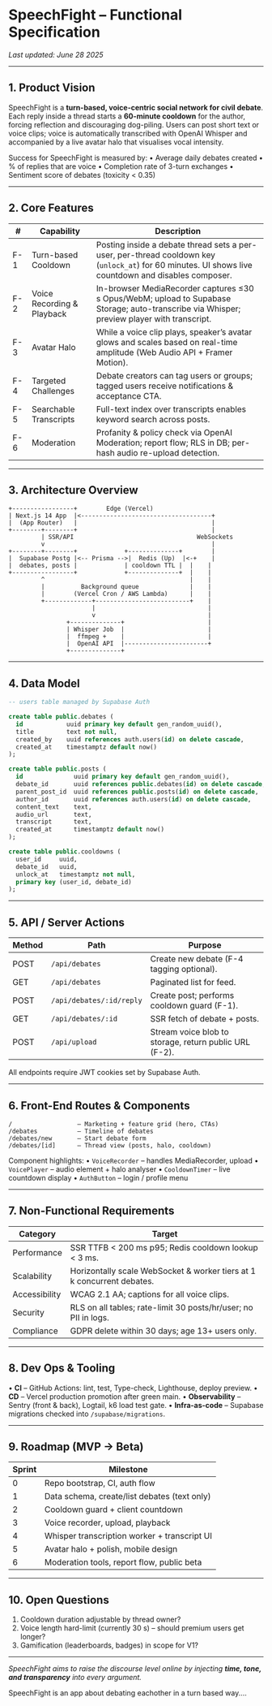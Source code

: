 # SpeechFight – Functional Specification

_Last updated: June 28 2025_



---

## 1. Product Vision
SpeechFight is a **turn-based, voice-centric social network for civil debate**.  Each reply inside a thread starts a **60-minute cooldown** for the author, forcing reflection and discouraging dog-piling.  Users can post short text or voice clips; voice is automatically transcribed with OpenAI Whisper and accompanied by a live avatar halo that visualises vocal intensity.

Success for SpeechFight is measured by:
• Average daily debates created
• % of replies that are voice
• Completion rate of 3-turn exchanges
• Sentiment score of debates (toxicity < 0.35)

---

## 2. Core Features
| # | Capability | Description |
|---|---|---|
|F-1|Turn-based Cooldown|Posting inside a debate thread sets a per-user, per-thread cooldown key (`unlock_at`) for 60 minutes. UI shows live countdown and disables composer.|
|F-2|Voice Recording & Playback|In-browser MediaRecorder captures ≤30 s Opus/WebM; upload to Supabase Storage; auto-transcribe via Whisper; preview player with transcript.|
|F-3|Avatar Halo|While a voice clip plays, speaker’s avatar glows and scales based on real-time amplitude (Web Audio API + Framer Motion).|
|F-4|Targeted Challenges|Debate creators can tag users or groups; tagged users receive notifications & acceptance CTA.|
|F-5|Searchable Transcripts|Full-text index over transcripts enables keyword search across posts.|
|F-6|Moderation|Profanity & policy check via OpenAI Moderation; report flow; RLS in DB; per-hash audio re-upload detection.|

---

## 3. Architecture Overview
```
+-----------------+        Edge (Vercel)
| Next.js 14 App  |<------------------------------------+
|  (App Router)   |                                     |
+--------+--------+                                     |
         | SSR/API                                  WebSockets
         v                                              |
+--------+--------+             +--------------+        |
|  Supabase Postg |<-- Prisma -->|  Redis (Up)  |<-+    |
|  debates, posts |             | cooldown TTL |  |    |
+-----------------+             +--------------+  |    |
         ^                                        |    |
         |          Background queue              |    |
         |        (Vercel Cron / AWS Lambda)      |    |
         +-------------+--------------------------+    |
                       |                               |
                       v                               |
                +--------------+                       |
                | Whisper Job  |                       |
                |  ffmpeg +    |                       |
                |  OpenAI API  |-----------------------+
                +--------------+
```

---

## 4. Data Model
```sql
-- users table managed by Supabase Auth

create table public.debates (
  id            uuid primary key default gen_random_uuid(),
  title         text not null,
  created_by    uuid references auth.users(id) on delete cascade,
  created_at    timestamptz default now()
);

create table public.posts (
  id              uuid primary key default gen_random_uuid(),
  debate_id       uuid references public.debates(id) on delete cascade,
  parent_post_id  uuid references public.posts(id) on delete cascade,
  author_id       uuid references auth.users(id) on delete cascade,
  content_text    text,
  audio_url       text,
  transcript      text,
  created_at      timestamptz default now()
);

create table public.cooldowns (
  user_id     uuid,
  debate_id   uuid,
  unlock_at   timestamptz not null,
  primary key (user_id, debate_id)
);
```

---

## 5. API / Server Actions
| Method | Path | Purpose |
|---|---|---|
|POST|`/api/debates`|Create new debate (F-4 tagging optional).|
|GET |`/api/debates`|Paginated list for feed.|
|POST|`/api/debates/:id/reply`|Create post; performs cooldown guard (F-1).|
|GET |`/api/debates/:id`|SSR fetch of debate + posts.|
|POST|`/api/upload`|Stream voice blob to storage, return public URL (F-2).|

All endpoints require JWT cookies set by Supabase Auth.

---

## 6. Front-End Routes & Components
```
/                  – Marketing + feature grid (hero, CTAs)
/debates           – Timeline of debates
/debates/new       – Start debate form
/debates/[id]      – Thread view (posts, halo, cooldown)
```
Component highlights:
• `VoiceRecorder` – handles MediaRecorder, upload
• `VoicePlayer` – audio element + halo analyser
• `CooldownTimer` – live countdown display
• `AuthButton` – login / profile menu

---

## 7. Non-Functional Requirements
| Category | Target |
|---|---|
|Performance|SSR TTFB < 200 ms p95; Redis cooldown lookup < 3 ms.|
|Scalability|Horizontally scale WebSocket & worker tiers at 1 k concurrent debates.|
|Accessibility|WCAG 2.1 AA; captions for all voice clips.|
|Security|RLS on all tables; rate-limit 30 posts/hr/user; no PII in logs.|
|Compliance|GDPR delete within 30 days; age 13+ users only.|

---

## 8. Dev Ops & Tooling
• **CI** – GitHub Actions: lint, test, Type-check, Lighthouse, deploy preview.
• **CD** – Vercel production promotion after green main.
• **Observability** – Sentry (front & back), Logtail, k6 load test gate.
• **Infra-as-code** – Supabase migrations checked into `/supabase/migrations`.

---

## 9. Roadmap (MVP → Beta)
| Sprint | Milestone |
|---|---|
|0|Repo bootstrap, CI, auth flow|
|1|Data schema, create/list debates (text only)|
|2|Cooldown guard + client countdown|
|3|Voice recorder, upload, playback|
|4|Whisper transcription worker + transcript UI|
|5|Avatar halo + polish, mobile design|
|6|Moderation tools, report flow, public beta|

---

## 10. Open Questions
1. Cooldown duration adjustable by thread owner?
2. Voice length hard-limit (currently 30 s) – should premium users get longer?
3. Gamification (leaderboards, badges) in scope for V1?

---

_SpeechFight aims to raise the discourse level online by injecting **time, tone, and transparency** into every argument._

SpeechFight is an app about debating eachother in a turn based way....

